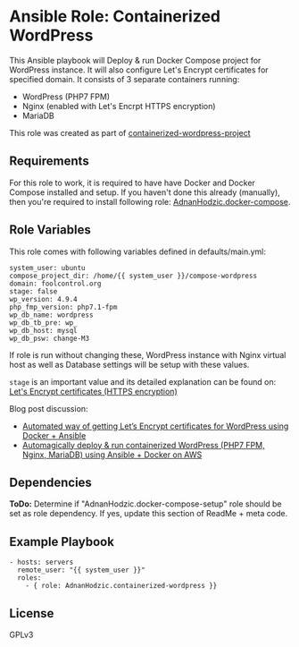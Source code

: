 Ansible Role: Containerized WordPress
=========

This Ansible playbook will Deploy & run Docker Compose project for WordPress instance. It will also configure Let's Encrypt certificates for specified domain. It consists of 3 separate containers running:
* WordPress (PHP7 FPM)
* Nginx (enabled with Let's Encrpt HTTPS encryption)
* MariaDB

This role was created as part of [containerized-wordpress-project](https://github.com/AdnanHodzic/containerized-wordpress-project)

Requirements
------------

For this role to work, it is required to have have Docker and Docker Compose installed and setup. If you haven't done this already (manually), then you're required to install following role: [AdnanHodzic.docker-compose](https://galaxy.ansible.com/AdnanHodzic/docker-compose).

Role Variables
--------------

This role comes with following variables defined in defaults/main.yml:

```
system_user: ubuntu
compose_project_dir: /home/{{ system_user }}/compose-wordpress
domain: foolcontrol.org
stage: false
wp_version: 4.9.4
php_fmp_version: php7.1-fpm
wp_db_name: wordpress
wp_db_tb_pre: wp_
wp_db_host: mysql
wp_db_psw: change-M3
```

If role is run without changing these, WordPress instance with Nginx virtual host as well as Database settings will be setup with these values. 

`stage` is an important value and its detailed explanation can be found on: [Let's Encrypt certificates (HTTPS encryption)](https://github.com/AdnanHodzic/containerized-wordpress-project/blob/master/README.md#5-lets-encrypt-certificates-https-encryption)

Blog post discussion: 
* [Automated way of getting Let’s Encrypt certificates for WordPress using Docker + Ansible](http://foolcontrol.org/?p=2758)
* [Automagically deploy & run containerized WordPress (PHP7 FPM, Nginx, MariaDB) using Ansible + Docker on AWS](http://foolcontrol.org/?p=2002)


Dependencies
------------

**ToDo:**
Determine if "AdnanHodzic.docker-compose-setup" role should be set as role dependency. If yes, update this section of ReadMe + meta code.

Example Playbook
----------------

```
- hosts: servers
  remote_user: "{{ system_user }}"
  roles:
    - { role: AdnanHodzic.containerized-wordpress }}  
```

License
-------

GPLv3
